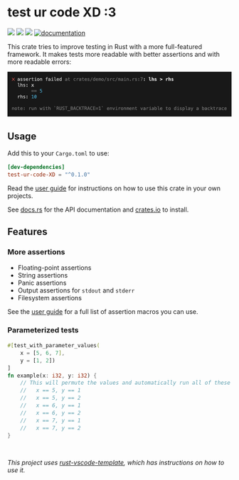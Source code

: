 <!--
Copyright (c) 2023 Sophie Katz

This file is part of test ur code XD.

test ur code XD is free software: you can redistribute it and/or modify it under the terms of the
GNU General Public License as published by the Free Software Foundation, either version 3 of the
License, or (at your option) any later version.

test ur code XD is distributed in the hope that it will be useful, but WITHOUT ANY WARRANTY; without
even the implied warranty of MERCHANTABILITY or FITNESS FOR A PARTICULAR PURPOSE. See the GNU
General Public License for more details.

You should have received a copy of the GNU General Public License along with test ur code XD. If
not, see <https://www.gnu.org/licenses/>.
-->

# test ur code XD :3

<img src="https://img.shields.io/badge/License-MIT-green" /> <img src="https://img.shields.io/badge/Rust-1.74-blue" /> <img src="https://img.shields.io/badge/Platform-Linux%7CmacOS-lightgrey" /> [![documentation](https://github.com/sophie-katz/test-ur-code-XD/actions/workflows/github-pages.yml/badge.svg)](https://github.com/sophie-katz/test-ur-code-XD/actions/workflows/github-pages.yml)

This crate tries to improve testing in Rust with a more full-featured framework. It makes tests more readable with better assertions and with more readable errors:

![A screenshot of an assertion](docs/for-users/docs/assets/assertion-screenshot.png)

## Usage

Add this to your `Cargo.toml` to use:

```toml
[dev-dependencies]
test-ur-code-XD = "^0.1.0"
```

Read the [user guide](https://sophie-katz.github.io/test-ur-code-XD/) for instructions on how to use this crate in your own projects.

See [docs.rs](example.com) for the API documentation and [crates.io](example.com) to install.

## Features

### More assertions

* Floating-point assertions
* String assertions
* Panic assertions
* Output assertions for `stdout` and `stderr`
* Filesystem assertions

See the [user guide](https://sophie-katz.github.io/test-ur-code-XD/) for a full list of assertion macros you can use.

### Parameterized tests

```rust
#[test_with_parameter_values(
    x = [5, 6, 7],
    y = [1, 2])
]
fn example(x: i32, y: i32) {
    // This will permute the values and automatically run all of these cases:
    //   x == 5, y == 1
    //   x == 5, y == 2
    //   x == 6, y == 1
    //   x == 6, y == 2
    //   x == 7, y == 1
    //   x == 7, y == 2
}
```

<br />

<centered><i>This project uses <a href="https://github.com/sophie-katz/rust-vscode-template">rust-vscode-template</a>, which has instructions on how to use it.</i></centered>
